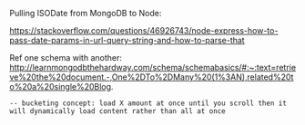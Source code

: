 Pulling ISODate from MongoDB to Node:

https://stackoverflow.com/questions/46926743/node-express-how-to-pass-date-params-in-url-query-string-and-how-to-parse-that

Ref one schema with another:
http://learnmongodbthehardway.com/schema/schemabasics/#:~:text=retrieve%20the%20document.-,One%2DTo%2DMany%20(1%3AN),related%20to%20a%20single%20Blog.

    -- bucketing concept: load X amount at once until you scroll then it will dynamically load content rather than all at once
